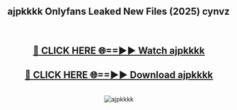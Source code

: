 <h2>ajpkkkk Onlyfans Leaked New Files (2025) cynvz</h2>
<br>
<div align="center">
<h2><a href="https://mediafiles.top/ajpkkkk&ref=git" rel="nofollow">🔴 CLICK HERE 🌐==►► Watch ajpkkkk</a></h2>
<h2><a href="https://mediafiles.top/ajpkkkk&ref=git" rel="nofollow">🔴 CLICK HERE 🌐==►► Download ajpkkkk</a></h2>
<br>
<a href="https://mediafiles.top/ajpkkkk&ref=git" rel="nofollow" data-target="animated-image.originalLink"><img src="https://i.ibb.co.com/xMMVF88/686577567.gif" alt="ajpkkkk" style="max-width: 100%; display: inline-block;" data-target="animated-image.originalImage"></a>
</div>
<br>
<br>